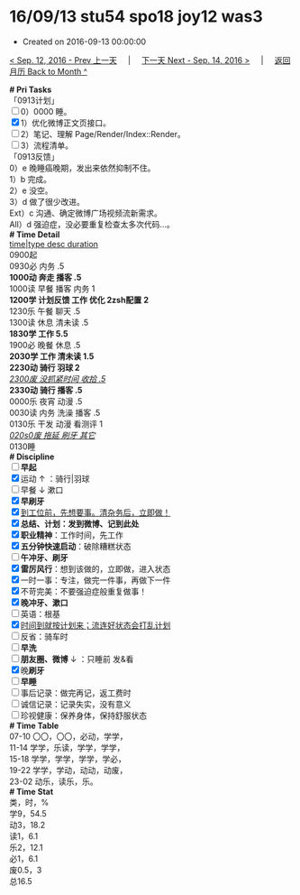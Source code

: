 # 16/09/13 stu54 spo18 joy12 was3

- Created on 2016-09-13 00:00:00

[< Sep. 12, 2016 - Prev 上一天](/lifelogs/2016/09/d12.md) &nbsp; &nbsp; | &nbsp; &nbsp; [下一天 Next - Sep. 14, 2016 >](/lifelogs/2016/09/d14.md) &nbsp; &nbsp; |  &nbsp; &nbsp; [返回月历 Back to Month ^](/lifelogs/2016/09/index.md)
<br/><div><b># Pri Tasks</b></div><div>「0913计划」</div><div><input type="checkbox"/>0）0000 睡。</div><div><input checked="true" type="checkbox"/>1）优化微博正文页接口。</div><div><input type="checkbox"/>2）笔记、理解 Page/Render/Index::Render。</div><div><input type="checkbox"/>3）流程清单。</div><div>「0913反馈」</div><div>0）e 晚睡癌晚期，发出来依然抑制不住。</div><div>1）b 完成。</div><div>2）e 没空。</div><div>3）d 做了很少改进。</div><div>Ext）c 沟通、确定微博广场视频流新需求。</div><div>All）d 强迫症，没必要重复检查太多次代码…。</div><div><b># Time Detail</b></div><div><u>time|type desc duration</u></div><div>0900起</div><div>0930必 内务 .5</div><div><b>1000动 奔走 播客 .5</b></div><div>1000读 早餐 播客 内务 1</div><div><b>1200学 计划反馈 工作 优化 2</b><b>zsh</b><b>配置</b> <b>2</b></div><div>1230乐 午餐 聊天 .5</div><div>1300读 休息 清未读 .5</div><div><b>1830学 工作 5.5</b></div><div>1900必 晚餐 休息 .5</div><div><b>2030学 工作 清未读 1.5</b></div><div><b>2230动 骑行 羽球 2</b></div><div><u><i>2300废 没抓紧时间 收拾 .5</i></u></div><div><b>2330动 骑行 播客 .5</b></div><div>0000乐 夜宵 动漫 .5</div><div>0030读 内务 洗澡 播客 .5</div><div>0130乐 干发 动漫 看测评 1</div><div><u><i>020s0废 拖延 刷牙 其它</i></u></div><div>0130睡</div><div><b># Discipline</b></div><div><b><input type="checkbox"/></b><b>早起</b></div><div><input checked="true" type="checkbox"/>运动 ↑ ：骑行|羽球</div><div><input type="checkbox"/>早餐 ↓ 漱口</div><div><input checked="true" type="checkbox"/><b>早刷牙</b></div><div><input checked="true" type="checkbox"/><u>到工位前，先想要事。清杂务后，立即做！</u></div><div><input checked="true" type="checkbox"/><b>总结、计划：发到微博、记到此处</b></div><div><input checked="true" type="checkbox"/><b>职业精神</b>：工作时间，先工作</div><div><input checked="true" type="checkbox"/><b>五分钟快速启动</b>：破除糟糕状态</div><div><input type="checkbox"/><b>午冲牙、刷牙</b></div><div><input checked="true" type="checkbox"/><b>雷厉风行</b>：想到该做的，立即做，进入状态</div><div><input checked="true" type="checkbox"/>一时一事：专注，做完一件事，再做下一件</div><div><input checked="true" type="checkbox"/>不苛完美：不要强迫症般重复做事！</div><div><b><input checked="true" type="checkbox"/></b><b>晚冲牙、漱口</b></div><div><input type="checkbox"/>英语：根基</div><div><u><input checked="true" type="checkbox"/></u><u>时间到就按计划来；流连好状态会打乱计划</u></div><div><input type="checkbox"/>反省：骑车时</div><div><input type="checkbox"/><b>早洗</b></div><div><b><input type="checkbox"/></b><b>朋友圈、微博</b> ↓ ：只睡前 发&amp;看</div><div><input checked="true" type="checkbox"/>晚<b>刷牙</b></div><div><input type="checkbox"/><b>早睡</b></div><div><input type="checkbox"/>事后记录：做完再记，返工费时</div><div><input type="checkbox"/>诚信记录：记录失实，没有意义</div><div><input type="checkbox"/>珍视健康：保养身体，保持舒服状态</div><div><b># Time Table</b></div><div>07-10 〇〇，〇〇，必动，学学，</div><div>11-14 学学，乐读，学学，学学，</div><div>15-18 学学，学学，学学，学必，</div><div>19-22 学学，学动，动动，动废，</div><div>23-02 动乐，读乐，乐。</div><div><b># Time Stat</b></div><div>类，时，%</div><div>学9，54.5</div><div>动3，18.2</div><div>读1，6.1</div><div>乐2，12.1</div><div>必1，6.1</div><div>废0.5，3</div><div>总16.5</div>
